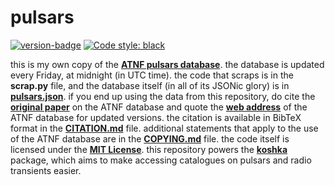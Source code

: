 # pulsars

[![version-badge][version-badge]][psrcat]
[![Code style: black][black-badge]][black]

this is my own copy of the [**ATNF pulsars database**][psrcat]. the database is updated every Friday, at midnight (in UTC time). the code that scraps is in the **scrap.py** file, and the database itself (in all of its JSONic glory) is in [**pulsars.json**](pulsars.json). if you end up using the data from this repository, do cite the [**original paper**][paper] on the ATNF database and quote the [**web address**][psrcat] of the ATNF database for updated versions. the citation is available in BibTeX format in the [**CITATION.md**](CITATION.md) file. additional statements that apply to the use of the ATNF database are in the [**COPYING.md**](COPYING.md) file. the code itself is licensed under the [**MIT License**](LICENSE). this repository powers the [**koshka**][koshka] package, which aims to make accessing catalogues on pulsars and radio transients easier.

[black]: https://github.com/psf/black
[koshka]: https://github.com/astrogewgaw/koshka
[psrcat]: http://www.atnf.csiro.au/research/pulsar/psrcat
[paper]: http://adsabs.harvard.edu/abs/2005AJ....129.1993M
[version-badge]: https://img.shields.io/badge/version-v1.64-green
[black-badge]: https://img.shields.io/badge/code%20style-black-000000.svg
